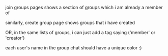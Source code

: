 join groups pages shows a section of groups which i am already a member of

similarly, create group page shows groups that i have created

OR, in the same lists of groups, i can just add a tag saying ('member' or 'creator')

each user's name in the group chat should have a unique color :)